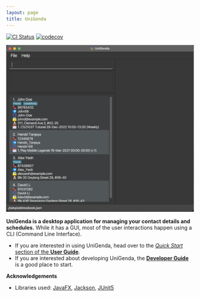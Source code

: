 ```yaml
---
layout: page
title: UniGenda
---
```


[![CI Status](https://github.com/se-edu/addressbook-level3/workflows/Java%20CI/badge.svg)](https://github.com/se-edu/addressbook-level3/actions)
[![codecov](https://codecov.io/gh/AY2122S2-CS2103T-W09-1/tp/branch/master/graph/badge.svg?token=3GOZ258RU7)](https://codecov.io/gh/AY2122S2-CS2103T-W09-1/tp)

![Ui](images/Ui.png)

**UniGenda is a desktop application for managing your contact details and schedules.** While it has a GUI, most of the user interactions happen using a CLI (Command Line Interface).

* If you are interested in using UniGenda, head over to the [_Quick Start_ section of the **User Guide**](UserGuide.html#quick-start).
* If you are interested about developing UniGenda, the [**Developer Guide**](DeveloperGuide.html) is a good place to start.


**Acknowledgements**

* Libraries used: [JavaFX](https://openjfx.io/), [Jackson](https://github.com/FasterXML/jackson), [JUnit5](https://github.com/junit-team/junit5)
